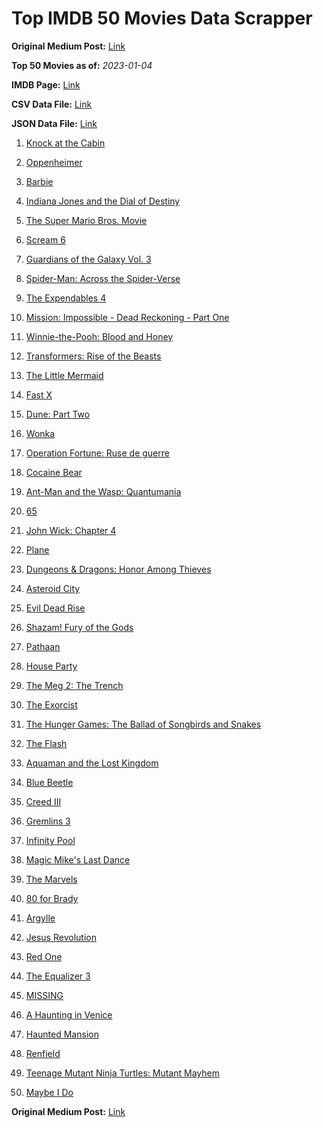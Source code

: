 # Top IMDB 50 Movies Data Scrapper

**Original Medium Post:** [Link](https://medium.com/@nishantsahoo/which-movie-should-i-watch-5c83a3c0f5b1) 

**Top 50 Movies as of:** _2023-01-04_

**IMDB Page:** [Link](http://www.imdb.com/search/title?release_date=2023,2023&title_type=feature)

**CSV Data File:** [Link](/Data/data.csv)

**JSON Data File:** [Link](/Data/data.json)

1. [Knock at the Cabin](https://www.imdb.com/title/tt15679400/?ref_=adv_li_tt)

2. [Oppenheimer](https://www.imdb.com/title/tt15398776/?ref_=adv_li_tt)

3. [Barbie](https://www.imdb.com/title/tt1517268/?ref_=adv_li_tt)

4. [Indiana Jones and the Dial of Destiny](https://www.imdb.com/title/tt1462764/?ref_=adv_li_tt)

5. [The Super Mario Bros. Movie](https://www.imdb.com/title/tt6718170/?ref_=adv_li_tt)

6. [Scream 6](https://www.imdb.com/title/tt17663992/?ref_=adv_li_tt)

7. [Guardians of the Galaxy Vol. 3](https://www.imdb.com/title/tt6791350/?ref_=adv_li_tt)

8. [Spider-Man: Across the Spider-Verse](https://www.imdb.com/title/tt9362722/?ref_=adv_li_tt)

9. [The Expendables 4](https://www.imdb.com/title/tt3291150/?ref_=adv_li_tt)

10. [Mission: Impossible - Dead Reckoning - Part One](https://www.imdb.com/title/tt9603212/?ref_=adv_li_tt)

11. [Winnie-the-Pooh: Blood and Honey](https://www.imdb.com/title/tt19623240/?ref_=adv_li_tt)

12. [Transformers: Rise of the Beasts](https://www.imdb.com/title/tt5090568/?ref_=adv_li_tt)

13. [The Little Mermaid](https://www.imdb.com/title/tt5971474/?ref_=adv_li_tt)

14. [Fast X](https://www.imdb.com/title/tt5433140/?ref_=adv_li_tt)

15. [Dune: Part Two](https://www.imdb.com/title/tt15239678/?ref_=adv_li_tt)

16. [Wonka](https://www.imdb.com/title/tt6166392/?ref_=adv_li_tt)

17. [Operation Fortune: Ruse de guerre](https://www.imdb.com/title/tt7985704/?ref_=adv_li_tt)

18. [Cocaine Bear](https://www.imdb.com/title/tt14209916/?ref_=adv_li_tt)

19. [Ant-Man and the Wasp: Quantumania](https://www.imdb.com/title/tt10954600/?ref_=adv_li_tt)

20. [65](https://www.imdb.com/title/tt12261776/?ref_=adv_li_tt)

21. [John Wick: Chapter 4](https://www.imdb.com/title/tt10366206/?ref_=adv_li_tt)

22. [Plane](https://www.imdb.com/title/tt5884796/?ref_=adv_li_tt)

23. [Dungeons & Dragons: Honor Among Thieves](https://www.imdb.com/title/tt2906216/?ref_=adv_li_tt)

24. [Asteroid City](https://www.imdb.com/title/tt14230388/?ref_=adv_li_tt)

25. [Evil Dead Rise](https://www.imdb.com/title/tt13345606/?ref_=adv_li_tt)

26. [Shazam! Fury of the Gods](https://www.imdb.com/title/tt10151854/?ref_=adv_li_tt)

27. [Pathaan](https://www.imdb.com/title/tt12844910/?ref_=adv_li_tt)

28. [House Party](https://www.imdb.com/title/tt8005118/?ref_=adv_li_tt)

29. [The Meg 2: The Trench](https://www.imdb.com/title/tt9224104/?ref_=adv_li_tt)

30. [The Exorcist](https://www.imdb.com/title/tt12921446/?ref_=adv_li_tt)

31. [The Hunger Games: The Ballad of Songbirds and Snakes](https://www.imdb.com/title/tt10545296/?ref_=adv_li_tt)

32. [The Flash](https://www.imdb.com/title/tt0439572/?ref_=adv_li_tt)

33. [Aquaman and the Lost Kingdom](https://www.imdb.com/title/tt9663764/?ref_=adv_li_tt)

34. [Blue Beetle](https://www.imdb.com/title/tt9362930/?ref_=adv_li_tt)

35. [Creed III](https://www.imdb.com/title/tt11145118/?ref_=adv_li_tt)

36. [Gremlins 3](https://www.imdb.com/title/tt2918116/?ref_=adv_li_tt)

37. [Infinity Pool](https://www.imdb.com/title/tt10365998/?ref_=adv_li_tt)

38. [Magic Mike's Last Dance](https://www.imdb.com/title/tt16280138/?ref_=adv_li_tt)

39. [The Marvels](https://www.imdb.com/title/tt10676048/?ref_=adv_li_tt)

40. [80 for Brady](https://www.imdb.com/title/tt18079362/?ref_=adv_li_tt)

41. [Argylle](https://www.imdb.com/title/tt15009428/?ref_=adv_li_tt)

42. [Jesus Revolution](https://www.imdb.com/title/tt10098448/?ref_=adv_li_tt)

43. [Red One](https://www.imdb.com/title/tt14948432/?ref_=adv_li_tt)

44. [The Equalizer 3](https://www.imdb.com/title/tt17024450/?ref_=adv_li_tt)

45. [MISSING](https://www.imdb.com/title/tt10855768/?ref_=adv_li_tt)

46. [A Haunting in Venice](https://www.imdb.com/title/tt22687790/?ref_=adv_li_tt)

47. [Haunted Mansion](https://www.imdb.com/title/tt1695843/?ref_=adv_li_tt)

48. [Renfield](https://www.imdb.com/title/tt11358390/?ref_=adv_li_tt)

49. [Teenage Mutant Ninja Turtles: Mutant Mayhem](https://www.imdb.com/title/tt8589698/?ref_=adv_li_tt)

50. [Maybe I Do](https://www.imdb.com/title/tt20879602/?ref_=adv_li_tt)

**Original Medium Post:** [Link](https://medium.com/@nishantsahoo/which-movie-should-i-watch-5c83a3c0f5b1) 

